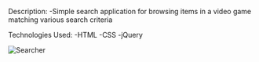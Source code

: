 Description: 
-Simple search application for browsing items in a video game matching various search criteria

Technologies Used:
-HTML
-CSS
-jQuery

![Searcher](https://media.giphy.com/media/dvHbmzg2nvS9CDKGAF/giphy.gif)
